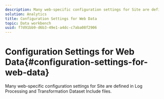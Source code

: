 ```yaml
---
description: Many web-specific configuration settings for Site are defined in Log Processing and Transformation Dataset Include files.
solution: Analytics
title: Configuration Settings for Web Data
topic: Data workbench
uuid: f7d91bb9-d6b3-49e1-a4dc-c7aba08f2906
---
```


# Configuration Settings for Web Data{#configuration-settings-for-web-data}

Many web-specific configuration settings for Site are defined in Log Processing and Transformation Dataset Include files.

